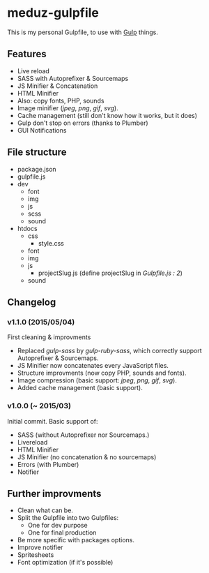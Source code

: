 # meduz-gulpfile
This is my personal Gulpfile, to use with [Gulp](http://gulpjs.com/) things.

## Features
* Live reload
* SASS with Autoprefixer & Sourcemaps
* JS Minifier & Concatenation
* HTML Minifier
* Also: copy fonts, PHP, sounds
* Image minifier (*jpeg*, *png*, *gif*, *svg*).
* Cache management (still don't know how it works, but it does)
* Gulp don't stop on errors (thanks to Plumber)
* GUI Notifications

## File structure
* package.json
* gulpfile.js
* dev
	* font
	* img
	* js 
	* scss
	* sound
* htdocs
	* css
		* style.css
 	* font
	* img
	* js 
		* projectSlug.js (define projectSlug in *Gulpfile.js : 2*)
	* sound

## Changelog

### v1.1.0 (2015/05/04)

First cleaning & improvments

* Replaced *gulp-sass* by *gulp-ruby-sass*, which correctly support Autoprefixer & Sourcemaps.
* JS Minifier now concatenates every JavaScript files.
* Structure improvments (now copy PHP, sounds and fonts).
* Image compression (basic support: *jpeg*, *png*, *gif*, *svg*).
* Added cache management (basic support).

### v1.0.0 (~ 2015/03)

Initial commit. Basic support of:

* SASS (without Autoprefixer nor Sourcemaps.)
* Livereload
* HTML Minifier
* JS Minifier (no concatenation & no sourcemaps)
* Errors (with Plumber)
* Notifier

## Further improvments

* Clean what can be.
* Split the Gulpfile into two Gulpfiles:
  * One for dev purpose
  * One for final production
* Be more specific with packages options.
* Improve notifier
* Spritesheets
* Font optimization (if it's possible)
